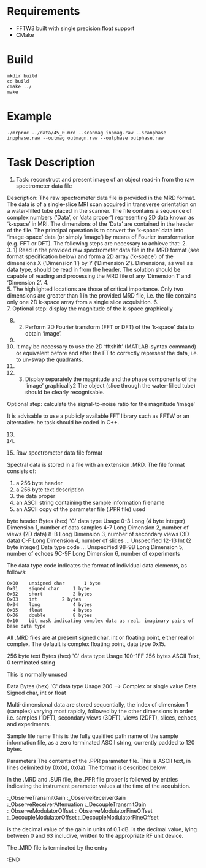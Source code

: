 # Requirements

* FFTW3 built with single precision float support
* CMake

# Build

```
mkdir build
cd build
cmake ../
make
```

# Example
```
./mrproc ../data/45_0.mrd --scanmag inpmag.raw --scanphase inpphase.raw --outmag outmagn.raw --outphase outphase.raw
```

# Task Description
1.	Task: reconstruct and present image of an object read-in from the raw spectrometer data file

Description: The raw spectrometer data file is provided in the MRD format. The data is of a single-slice MRI scan acquired in transverse orientation on a water-filled tube placed in the scanner. The file contains a sequence of complex numbers  (‘Data’, or ‘data proper’) representing 2D data known as ‘k-space’ in MRI. The dimensions of the ‘Data’ are contained in the header of the file. The principal operation is to convert the ‘k-space’ data into ‘image-space’ data (or simply ‘image’) by means of Fourier transformation (e.g. FFT or DFT). The following steps are necessary to achieve that:
2.	
3.	1) Read in the provided raw spectrometer data file in the MRD format (see format specification below) and form a 2D array (‘k-space’) of the dimensions X (‘Dimension 1’) by Y (‘Dimension 2’). Dimensions, as well as data type, should be read in from the header. The solution should be capable of reading and processing the MRD file of any ‘Dimension 1’ and ‘Dimension 2’.
4.	
5.	The highlighted locations are those of critical importance. Only two dimensions are greater than 1 in the provided MRD file, i.e. the file contains only one 2D k-space array from a single slice acquisition.
6.	
7.	Optional step: display the magnitude of the k-space graphically 

8.	2) Perform 2D Fourier transform (FFT or DFT) of the ‘k-space’ data to obtain ‘image’. 
9.	
10.	It may be necessary to use the 2D ‘fftshift’ (MATLAB-syntax command) or equivalent before and after the FT to correctly represent the data, i.e. to un-swap the quadrants.
11.	
12.	3) Display separately the magnitude and the phase components of the ‘image’ graphically2
The object (slice through the water-filled tube) should be clearly recognisable.

Optional step: calculate the signal-to-noise ratio for the magnitude ‘image’


It is advisable to use a publicly available FFT library such as FFTW or an alternative. 
he task should be coded in C++. 



13.	
14.	
 
15.	Raw spectrometer data file format

Spectral data is stored in a file with an extension .MRD.  The file format consists of:

1)	a 256 byte header
2)	a 256 byte text description
3)	the data proper
4)	an ASCII string containing the sample information filename
5)	an ASCII copy of the parameter file (.PPR file) used

byte header
Bytes (hex)	'C' data type		Usage
0-3		Long (4 byte integer)	Dimension 1, number of data samples
4-7		Long			Dimension 2, number of views (2D data)
8-B		Long			Dimension 3, number of secondary views (3D data)
C-F		Long			Dimension 4, number of slices
...					Unspecified
12-13		Int (2 byte integer)	Data type code
...					Unspecified
98-9B		Long			Dimension 5, number of echoes
9C-9F		Long			Dimension 6, number of experiments

The data type code indicates the format of individual data elements, as follows:

	0x00	unsigned char		1 byte
	0x01	signed char		1 byte
	0x02	short			2 bytes
	0x03	int			2 bytes
	0x04	long			4 bytes
	0x05	float			4 bytes
	0x06	double			8 bytes
	0x10	bit mask indicating complex data as real, imaginary pairs of base data type

All .MRD files are at present signed char, int or floating point, either real or complex.  The default is complex floating point, data type 0x15.


256 byte text
Bytes (hex)	'C' data type		Usage
100-1FF	256 bytes ASCII	Text, 0 terminated string

This is normally unused

Data
Bytes (hex)	'C' data type			Usage
200 -->		Complex or single value	Data
		Signed char, int or float

Multi-dimensional data are stored sequentially, the index of dimension 1 (samples) varying most rapidly, followed by the other dimensions in order i.e. samples (1DFT), secondary views (3DFT), views (2DFT), slices, echoes, and experiments.

Sample file name
This is the fully qualified path name of the sample information file, as a zero terminated ASCII string, currently padded to 120 bytes.

Parameters
The contents of the .PPR parameter file.  This is ASCII text, in lines delimited by <CR> <LF> (0x0d, 0x0a).  The format is described below.

In the .MRD and .SUR file, the .PPR file proper is followed by entries indicating the instrument parameter values at the time of the acquisition.

:_ObserveTransmitGain <dB10><CR><LF>
:_ObserveReceiverGain <dB10><CR><LF>
:_ObserveReceiverAttenuation <dB10><CR><LF>
:_DecoupleTransmitGain <dB10><CR><LF>
:_ObserveModulatorOffset <DACValue><CR><LF>
:_ObserveModulatorFineOffset <DACval><CR><LF>
:_DecoupleModulatorOffset <DACval><CR><LF>
:_DecoupleModulatorFineOffset <DACval><CR><LF>

<db10> is the decimal value of the gain in units of 0.1 dB.  <DACval> is the decimal value, lying between 0 and 63 includive, written to the appropriate RF unit device.

The .MRD file is terminated by the entry

:END<CR><LF>

